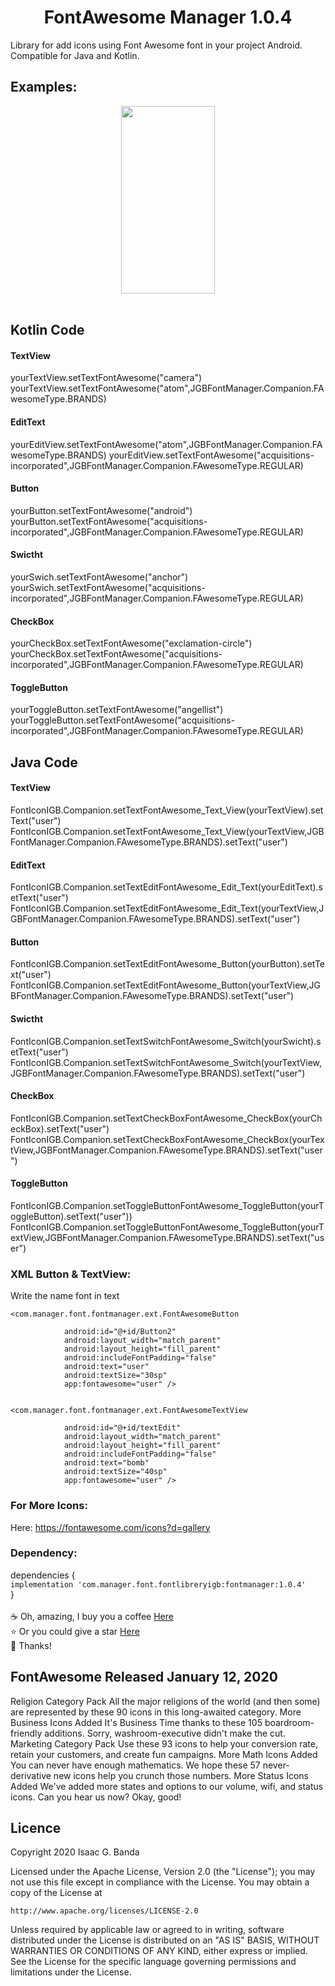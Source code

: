  <h1 align="center"> FontAwesome Manager 1.0.4 </h1>
 
 <p>Library for add icons using Font Awesome font in your project Android. Compatible for Java and Kotlin.</p>

## Examples:

<center>
<img align="center" height="300" width="150" src="https://github.com/LordSaac/FontLibreryJGB/blob/master/app/src/main/res/drawable/screen.png"> 
</center>
 <br>
 <h2> Kotlin Code </h2>
 
 <h4>TextView</h4>
 yourTextView.setTextFontAwesome("camera")
 yourTextView.setTextFontAwesome("atom",JGBFontManager.Companion.FAwesomeType.BRANDS)

 <h4>EditText</h4>

 yourEditView.setTextFontAwesome("atom",JGBFontManager.Companion.FAwesomeType.BRANDS)
 yourEditView.setTextFontAwesome("acquisitions-incorporated",JGBFontManager.Companion.FAwesomeType.REGULAR)
 
 <h4>Button</h4>
 yourButton.setTextFontAwesome("android")
 yourButton.setTextFontAwesome("acquisitions-incorporated",JGBFontManager.Companion.FAwesomeType.REGULAR)

 <h4>Swictht</h4>
 yourSwich.setTextFontAwesome("anchor")
 yourSwich.setTextFontAwesome("acquisitions-incorporated",JGBFontManager.Companion.FAwesomeType.REGULAR)

 <h4>CheckBox</h4>
 yourCheckBox.setTextFontAwesome("exclamation-circle")
 yourCheckBox.setTextFontAwesome("acquisitions-incorporated",JGBFontManager.Companion.FAwesomeType.REGULAR)
 
<h4>ToggleButton</h4>
 yourToggleButton.setTextFontAwesome("angellist")
 yourToggleButton.setTextFontAwesome("acquisitions-incorporated",JGBFontManager.Companion.FAwesomeType.REGULAR)
 <br>
<h2> Java Code </h2>
 <h4>TextView</h4>
  FontIconIGB.Companion.setTextFontAwesome_Text_View(yourTextView).setText("user")
  FontIconIGB.Companion.setTextFontAwesome_Text_View(yourTextView,JGBFontManager.Companion.FAwesomeType.BRANDS).setText("user")
 <h4>EditText</h4>
  FontIconIGB.Companion.setTextEditFontAwesome_Edit_Text(yourEditText).setText("user")
 FontIconIGB.Companion.setTextEditFontAwesome_Edit_Text(yourTextView,JGBFontManager.Companion.FAwesomeType.BRANDS).setText("user")
 <h4>Button</h4>
  FontIconIGB.Companion.setTextEditFontAwesome_Button(yourButton).setText("user")
  FontIconIGB.Companion.setTextEditFontAwesome_Button(yourTextView,JGBFontManager.Companion.FAwesomeType.BRANDS).setText("user")

 <h4>Swictht</h4>
  FontIconIGB.Companion.setTextSwitchFontAwesome_Switch(yourSwicht).setText("user")
   FontIconIGB.Companion.setTextSwitchFontAwesome_Switch(yourTextView,JGBFontManager.Companion.FAwesomeType.BRANDS).setText("user")
   
 <h4>CheckBox</h4>
  FontIconIGB.Companion.setTextCheckBoxFontAwesome_CheckBox(yourCheckBox).setText("user")
  FontIconIGB.Companion.setTextCheckBoxFontAwesome_CheckBox(yourTextView,JGBFontManager.Companion.FAwesomeType.BRANDS).setText("user")


<h4>ToggleButton</h4>
FontIconIGB.Companion.setToggleButtonFontAwesome_ToggleButton(yourToggleButton).setText("user"))
        FontIconIGB.Companion.setToggleButtonFontAwesome_ToggleButton(yourTextView,JGBFontManager.Companion.FAwesomeType.BRANDS).setText("user")

### XML Button & TextView:
Write the name font in text

    <com.manager.font.fontmanager.ext.FontAwesomeButton

                android:id="@+id/Button2"
                android:layout_width="match_parent"
                android:layout_height="fill_parent"
                android:includeFontPadding="false"
                android:text="user"
                android:textSize="30sp"
                app:fontawesome="user" />


    <com.manager.font.fontmanager.ext.FontAwesomeTextView

                android:id="@+id/textEdit"
                android:layout_width="match_parent"
                android:layout_height="fill_parent"
                android:includeFontPadding="false"
                android:text="bomb" 
                android:textSize="40sp"
                app:fontawesome="user" />
                
                
### For More Icons:

Here: https://fontawesome.com/icons?d=gallery

### Dependency:

dependencies {
<br>
`implementation 'com.manager.font.fontlibreryigb:fontmanager:1.0.4'`
 <br>
}
<br>
<br>
:coffee: Oh, amazing, I buy you a coffee [Here](https://paypal.me/LordSaac?locale.x=es_XC)
<br>
:star: Or you could give a star [Here](https://github.com/LordSaac/FontAwesome_Android_JGB)
<br>
:raised_hands: Thanks! 


<h2>FontAwesome Released January 12, 2020</h2>

Religion Category Pack
All the major religions of the world (and then some) are represented by these 90 icons in this long-awaited category.
More Business Icons Added
It's Business Time thanks to these 105 boardroom-friendly additions. Sorry, washroom-executive didn't make the cut.
Marketing Category Pack
Use these 93 icons to help your conversion rate, retain your customers, and create fun campaigns.
More Math Icons Added
You can never have enough mathematics. We hope these 57 never-derivative new icons help you crunch those numbers.
More Status Icons Added
We've added more states and options to our volume, wifi, and status icons. Can you hear us now? Okay, good!


## Licence

Copyright 2020 Isaac G. Banda

Licensed under the Apache License, Version 2.0 (the "License");
you may not use this file except in compliance with the License.
You may obtain a copy of the License at

    http://www.apache.org/licenses/LICENSE-2.0

Unless required by applicable law or agreed to in writing, software
distributed under the License is distributed on an "AS IS" BASIS,
WITHOUT WARRANTIES OR CONDITIONS OF ANY KIND, either express or implied.
See the License for the specific language governing permissions and
limitations under the License.

